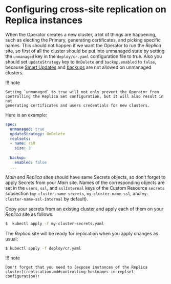 # Configuring cross-site replication on Replica instances

When the Operator creates a new cluster, a lot of things are happening, such as
electing the Primary, generating certificates, and picking specific names. This
should not happen if we want the Operator to run the _Replica_ site, so first
of all the cluster should be put into unmanaged state by setting the
`unmanaged` key in the `deploy/cr.yaml` configuration file to true. Also you
should set `updateStrategy` key to `OnDelete` and `backup.enabled` to
`false`, because [Smart Updates](update.md#upgrading-percona-server-for-mongodb) and [backups](backups.md) are not allowed on unmanaged clusters.

!!! note

    Setting `unmanaged` to true will not only prevent the Operator from
    controlling the Replica Set configuration, but it will also result in not
    generating certificates and users credentials for new clusters.

Here is an example:

```yaml
spec:
  unmanaged: true
  updateStrategy: OnDelete
  replsets:
  - name: rs0
    size: 3
    ...
  backup:
    enabled: false
  ...
```

_Main_ and _Replica_ sites should have same Secrets objects, so don’t forget
to apply Secrets from your _Main_ site. Names of the corresponding objects
are set in the `users`, `ssl`, and `sslInternal` keys of the Custom
Resource `secrets` subsection (`my-cluster-name-secrets`,
`my-cluster-name-ssl`, and `my-cluster-name-ssl-internal` by default).

Copy your secrets from an existing cluster and apply each of them on your
_Replica_ site as follows:

```{.bash data-prompt="$" }
$  kubectl apply -f my-cluster-secrets.yaml
```

The _Replica_ site will be ready for replication when you apply changes as
usual:

```{.bash data-prompt="$" }
$ kubectl apply -f deploy/cr.yaml
```

!!! note

    Don't forget that you need to [expose instances of the Replica cluster](replication.md#controlling-hostnames-in-replset-configuration)!
